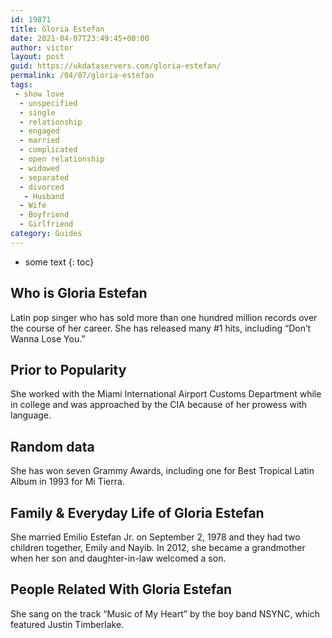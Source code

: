 ```yaml
---
id: 19871
title: Gloria Estefan
date: 2021-04-07T23:49:45+00:00
author: victor
layout: post
guid: https://ukdataservers.com/gloria-estefan/
permalink: /04/07/gloria-estefan
tags:
 - show love
  - unspecified
  - single
  - relationship
  - engaged
  - married
  - complicated
  - open relationship
  - widowed
  - separated
  - divorced
   - Husband
  - Wife
  - Boyfriend
  - Girlfriend
category: Guides
---
```


* some text
{: toc}


## Who is Gloria Estefan



Latin pop singer who has sold more than one hundred million records over the course of her career. She has released many #1 hits, including &#8220;Don&#8217;t Wanna Lose You.&#8221;

                
                
                
## Prior to Popularity



She worked with the Miami International Airport Customs Department while in college and was approached by the CIA because of her prowess with language.

                
                
                
## Random data



She has won seven Grammy Awards, including one for Best Tropical Latin Album in 1993 for Mi Tierra.

                
                
                
## Family & Everyday Life of Gloria Estefan



She married Emilio Estefan Jr. on September 2, 1978 and they had two children together, Emily and Nayib. In 2012, she became a grandmother when her son and daughter-in-law welcomed a son.

                
                
                
## People Related With Gloria Estefan



She sang on the track &#8220;Music of My Heart&#8221; by the boy band NSYNC, which featured Justin Timberlake.

                
              
            
          
          
          